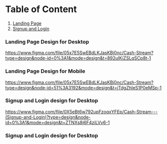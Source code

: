 # Table of Content
1. [Landing Page](#Landing-Page)
2. [Signup and Login](#Signup-and-Login)

<a id="Landing-Page"></a>

### Landing Page Design for Desktop
https://www.figma.com/file/05x7E5SwEBdLKJasKBj0nc/Cash-Stream?type=design&node-id=0%3A1&mode=design&t=892uIKiZSLqSCp8t-1

### Landing Page Design for Mobile

https://www.figma.com/file/05x7E5SwEBdLKJasKBj0nc/Cash-Stream?type=design&node-id=51%3A3192&mode=design&t=jTdgZhleS1P0eMSp-1


<a id="Signup-and-Login"></a>

### Signup and Login design for Desktop

https://www.figma.com/file/0X5eBt6w792upFzoqxYFEp/Cash-Stream---(Signup-and-Login)?type=design&node-id=0%3A1&mode=design&t=ZTNXs8j6F4ziLVv6-1

### Signup and Login design for Desktop

